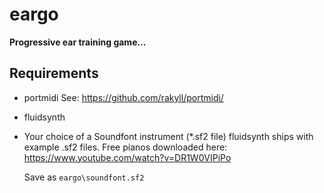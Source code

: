 # eargo
__Progressive ear training game...__

## Requirements

* portmidi
    See: https://github.com/rakyll/portmidi/

* fluidsynth

* Your choice of a Soundfont instrument (*.sf2 file)
    fluidsynth ships with example .sf2 files. Free pianos downloaded here: https://www.youtube.com/watch?v=DR1W0VIPiPo

    Save as `eargo\soundfont.sf2`
